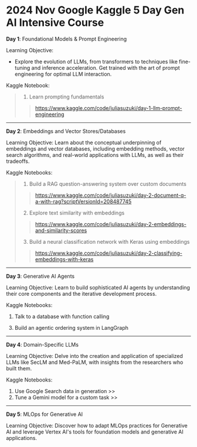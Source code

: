 # 2024 Nov Google Kaggle 5 Day Gen AI Intensive Course

**Day 1**: Foundational Models & Prompt Engineering 

Learning Objective:
- Explore the evolution of LLMs, from transformers to techniques like fine-tuning and inference acceleration. Get trained with the art of prompt engineering for optimal LLM interaction.

Kaggle Notebook:
> 1. Learn prompting fundamentals
>> https://www.kaggle.com/code/juliasuzuki/day-1-llm-prompt-engineering

-----

**Day 2**: Embeddings and Vector Stores/Databases 

Learning Objective:
Learn about the conceptual underpinning of embeddings and vector databases, including embedding methods, vector search algorithms, and real-world applications with LLMs, as well as their tradeoffs.

Kaggle Notebooks:
> 1.	Build a RAG question-answering system over custom documents
>> https://www.kaggle.com/code/juliasuzuki/day-2-document-q-a-with-rag?scriptVersionId=208487745
> 2.	Explore text similarity with embeddings
>> https://www.kaggle.com/code/juliasuzuki/day-2-embeddings-and-similarity-scores 
> 3.	Build a neural classification network with Keras using embeddings
>> https://www.kaggle.com/code/juliasuzuki/day-2-classifying-embeddings-with-keras

-----

**Day 3**: Generative AI Agents 

Learning Objective:
Learn to build sophisticated AI agents by understanding their core components and the iterative development process.

Kaggle Notebooks:
1.	 Talk to a database with function calling
>  
3.	 Build an agentic ordering system in LangGraph
> 

-----

**Day 4**: Domain-Specific LLMs 

Learning Objective:
Delve into the creation and application of specialized LLMs like SecLM and Med-PaLM, with insights from the researchers who built them.

Kaggle Notebooks:
1.	 Use Google Search data in generation >> 
2.	Tune a Gemini model for a custom task >> 

-----

**Day 5**: MLOps for Generative AI 

Learning Objective:
Discover how to adapt MLOps practices for Generative AI and leverage Vertex AI's tools for foundation models and generative AI applications.
